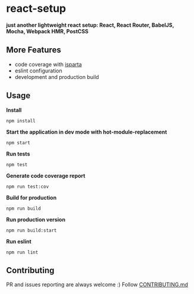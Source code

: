 # react-setup
**just another lightweight react setup: React, React Router, BabelJS, Mocha, Webpack HMR, PostCSS**

## More Features
* code coverage with [isparta](https://github.com/douglasduteil/isparta)
* eslint configuration
* development and production build

## Usage

**Install**
```
npm install
```

**Start the application in dev mode with hot-module-replacement**
```
npm start
```

**Run tests**
```
npm test
```

**Generate code coverage report**
```
npm run test:cov
```

**Build for production**
```
npm run build
```

**Run production version**
```
npm run build:start
```

**Run eslint**
```
npm run lint
```

## Contributing

PR and issues reporting are always welcome :)
Follow [CONTRIBUTING.md](CONTRIBUTING.md)
